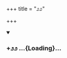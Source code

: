 +++
title = "೨೨"

+++

<div class="js_include" includetitle="true" newlevelforh1="3" unfilled url="/mahAbhAratam/kAvyam/bhAShAntaram/kn/kumAra-vyAsa-bhArata/vishvAsa-prastuti/09_shalya/22/_index.md">
<details open><summary><h3>+೨೨ ...{Loading}...</h3></summary>
</details>
</div>